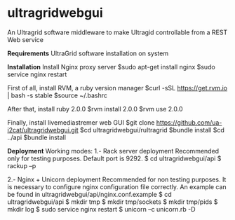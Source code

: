 <b>ultragridwebgui</b>
===============

An Ultragrid software middleware to make Ultragid controllable from a REST Web service

<b>Requirements</b>
UltraGrid software installation on system

<b>Installation</b>
Install Nginx proxy server
$sudo apt-get install nginx
$sudo service nginx restart

First of all, install RVM, a ruby version manager
$curl -sSL https://get.rvm.io | bash -s stable
$source ~/.bashrc

After that, install ruby 2.0.0
$rvm install 2.0.0
$rvm use 2.0.0

Finally, install livemediastremer web GUI
$git clone https://github.com/ua-i2cat/ultragridwebgui.git
$cd ultragridwebgui/rultragrid
$bundle install
$cd ../api
$bundle install

<b>Deployment</b>
Working modes:
1.-	Rack server deployment
Recommended only  for testing purposes. Default port is 9292.
$ cd ultragridwebgui/api
$ rackup –p<port>

2.-	Nginx + Unicorn deployment
Recommended for non testing purposes. 
It is necessary to configure nginx configuration file correctly. An example can be found in ultragridwebgui/api/nginx.conf.example
$ cd ultragridwebgui/api
$ mkdir tmp
$ mkdir tmp/sockets
$ mkdir tmp/pids
$ mkdir log
$ sudo service nginx restart
$ unicorn –c unicorn.rb -D
